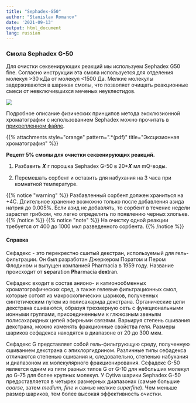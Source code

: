 ```yaml
---
title: "Sephadex-G50"
author: "Stanislav Romanov"
date: '2021-09-13'
output: html_document
lang: russian
---
```


### Смола Sephadex G-50

Для очистки секвенирующих реакций мы используем Sephadex G50 fine. Согласно инструкции эта смола используется для отделения молекул &gt;30 кДа от молекул &lt;1500 Да. Мелкие молекулы задерживаются в шариках смолы, что позволяет очищать реакционные смеси от невключившихся меченых неуклеотидов.

![](/LabReagents/sephadex_files/sephadex.jpg?classes=shadow&width=10pc)

Подробное описание физических принципов метода эксклюзионной хроматографии с использованием Sephadex можно прочитать в [прикрепленном файле](https://drive.google.com/file/d/1tryYeTF0Tmvm5igTkCK21lIqQSYiOahi/view?usp=sharing).

{{% attachments style="orange" pattern=".*(pdf)" title="Эксцизионная хроматография" %}}

**Рецепт 5% смолы для очистки секвенирующих реакций.**

1.  Разбавить 𝑿 г порошка Sephadex G-50 в 20\*𝑿 мл mQ-воды.

2.  Перемешать сорбент и оставить для набухания на 3 часа при комнатной температуре.

{{% notice "warning" %}}
Разбавленный сорбент должен храниться на +4С. Длительное хранение возможно только после добавления азида натрия до 0.005%. Если азид не добавлять, то сорбент в течение недели зарастет грибком, что легко определить по появлению черных хлопьев.
{{% /notice %}}
{{% notice "note" %}}
На очистку одной реакции требуется от 400 до 1000 мкл разведенного сорбента.
{{% /notice %}}

#### Справка

Сефадекс - это перекрестно сшитый декстран, используемый для гель-фильтрации. Он был разработан Джеркером Поратом и Пером Флодином и выпущен компанией Pharmacia в 1959 году. Название происходит от **se**paration **Pha**rmacia **dex**tran.

Сефадекс входит в состав анионо- и катионообменных хроматографических сред, а также гелевые фильтрационных смол, которые сотоят из макроскопических шариков, полученных синтетическим путем из полисахарида декстрана. Органические цепи декстрана сшиваются, образуя трехмерную сеть с функциональными ионными группами, присоединенными к глюкозным звеньям полисахаридных цепей эфирными связями. Варьируя степень сшивания декстрана, можно изменять фракционные свойства геля. Размеры шариков сефадекса находятся в диапазоне от 20 до 300 мкм.

Сефадекс G представляет собой гель-фильтрующую среду, полученную сшиванием декстрана с эпихлоргидрином. Различные типы сефадекса отличаются степенью сшивания и, следовательно, степенью набухания и диапазоном их молекулярного фракционирования. Сефадекс G-50 является одним из пяти разных типов G от G-10 для небольших молекул до G-75 для более крупных молекул. У Cytiva шарики Sephadex G-50 предоставляется в четырех размерных диапазонах (самые большие *coarse*, затем *medium*, *fine* и самые мелкие *superfine*). Чем меньше размер шариков, тем более высокая эффективность очистки.
